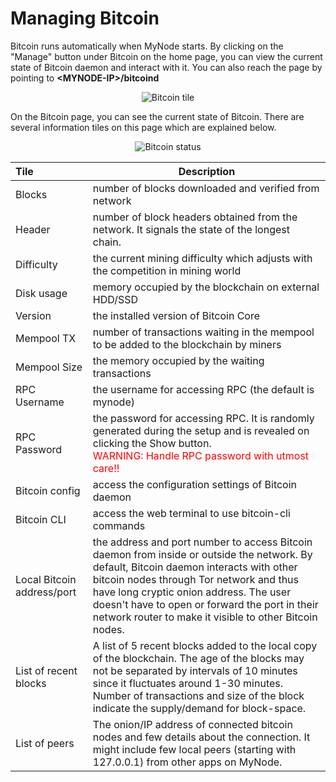 # Managing Bitcoin

Bitcoin runs automatically when MyNode starts. By clicking on the "Manage" button under Bitcoin on the home page, you can view the current state of Bitcoin daemon and interact with it. You can also reach the page by pointing to **\<MYNODE-IP\>/bitcoind**

<center>
  <img src="/images/bitcoin/bitcoin-status-1.png" alt="Bitcoin tile">
</center>

On the Bitcoin page, you can see the current state of Bitcoin. There are several information tiles on this page which are explained below.

<center>
  <img src="/images/bitcoin/bitcoin-status-2.png" alt="Bitcoin status">
</center>

| Tile | Description |
| :-- | -- |
| Blocks | number of blocks downloaded and verified from network |
| Header | number of block headers obtained from the network. It signals the state of the longest chain. |
| Difficulty | the current mining difficulty which adjusts with the competition in mining world |
| Disk usage | memory occupied by the blockchain on external HDD/SSD |
| Version | the installed version of Bitcoin Core |
| Mempool TX | number of transactions waiting in the mempool to be added to the blockchain by miners |
| Mempool Size | the memory occupied by the waiting transactions |
| RPC Username | the username for accessing RPC (the default is mynode) |
| RPC Password | the password for accessing RPC. It is randomly generated during the setup and is revealed on clicking the Show button.<br><span style="color:red">WARNING: Handle RPC password with utmost care!!</span> |
| Bitcoin config | access the configuration settings of Bitcoin daemon |
| Bitcoin CLI | access the web terminal to use bitcoin-cli commands |
| Local Bitcoin address/port | the address and port number to access Bitcoin daemon from inside or outside the network. By default, Bitcoin daemon interacts with other bitcoin nodes through Tor network and thus have long cryptic onion address. The user doesn't have to open or forward the port in their network router to make it visible to other Bitcoin nodes. |
| List of recent blocks | A list of 5 recent blocks added to the local copy of the blockchain. The age of the blocks may not be separated by intervals of 10 minutes since it fluctuates around 1-30 minutes. Number of transactions and size of the block indicate the supply/demand for block-space. |
| List of peers | The onion/IP address of connected bitcoin nodes and few details about the connection. It might include few local peers (starting with 127.0.0.1) from other apps on MyNode. |
